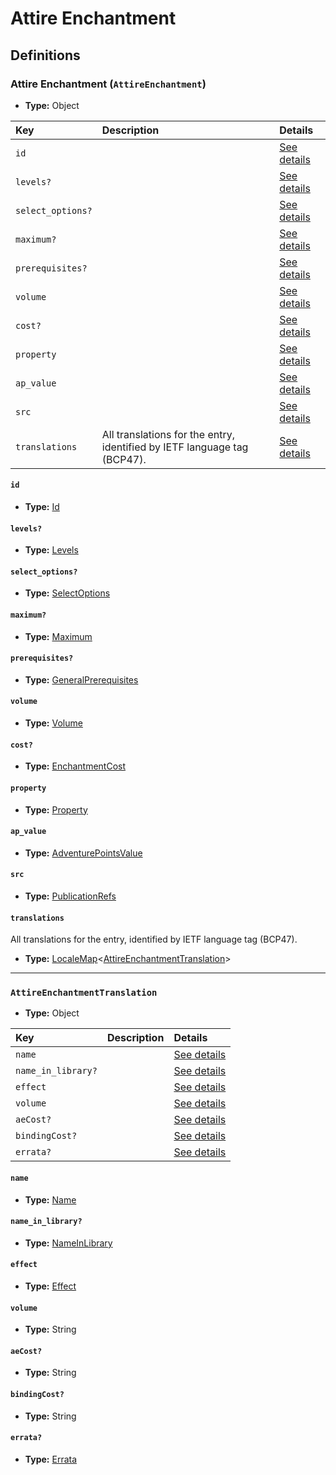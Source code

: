 # Attire Enchantment

## Definitions

### <a name="AttireEnchantment"></a> Attire Enchantment (`AttireEnchantment`)

- **Type:** Object

Key | Description | Details
:-- | :-- | :--
`id` |  | <a href="#AttireEnchantment/id">See details</a>
`levels?` |  | <a href="#AttireEnchantment/levels">See details</a>
`select_options?` |  | <a href="#AttireEnchantment/select_options">See details</a>
`maximum?` |  | <a href="#AttireEnchantment/maximum">See details</a>
`prerequisites?` |  | <a href="#AttireEnchantment/prerequisites">See details</a>
`volume` |  | <a href="#AttireEnchantment/volume">See details</a>
`cost?` |  | <a href="#AttireEnchantment/cost">See details</a>
`property` |  | <a href="#AttireEnchantment/property">See details</a>
`ap_value` |  | <a href="#AttireEnchantment/ap_value">See details</a>
`src` |  | <a href="#AttireEnchantment/src">See details</a>
`translations` | All translations for the entry, identified by IETF language tag (BCP47). | <a href="#AttireEnchantment/translations">See details</a>

#### <a name="AttireEnchantment/id"></a> `id`

- **Type:** <a href="#Id">Id</a>

#### <a name="AttireEnchantment/levels"></a> `levels?`

- **Type:** <a href="#Levels">Levels</a>

#### <a name="AttireEnchantment/select_options"></a> `select_options?`

- **Type:** <a href="#SelectOptions">SelectOptions</a>

#### <a name="AttireEnchantment/maximum"></a> `maximum?`

- **Type:** <a href="#Maximum">Maximum</a>

#### <a name="AttireEnchantment/prerequisites"></a> `prerequisites?`

- **Type:** <a href="../_Prerequisite.md#GeneralPrerequisites">GeneralPrerequisites</a>

#### <a name="AttireEnchantment/volume"></a> `volume`

- **Type:** <a href="#Volume">Volume</a>

#### <a name="AttireEnchantment/cost"></a> `cost?`

- **Type:** <a href="#EnchantmentCost">EnchantmentCost</a>

#### <a name="AttireEnchantment/property"></a> `property`

- **Type:** <a href="#Property">Property</a>

#### <a name="AttireEnchantment/ap_value"></a> `ap_value`

- **Type:** <a href="#AdventurePointsValue">AdventurePointsValue</a>

#### <a name="AttireEnchantment/src"></a> `src`

- **Type:** <a href="../source/_PublicationRef.md#PublicationRefs">PublicationRefs</a>

#### <a name="AttireEnchantment/translations"></a> `translations`

All translations for the entry, identified by IETF language tag (BCP47).

- **Type:** <a href="../_LocaleMap.md#LocaleMap">LocaleMap</a>&lt;<a href="#AttireEnchantmentTranslation">AttireEnchantmentTranslation</a>&gt;

---

### <a name="AttireEnchantmentTranslation"></a> `AttireEnchantmentTranslation`

- **Type:** Object

Key | Description | Details
:-- | :-- | :--
`name` |  | <a href="#AttireEnchantmentTranslation/name">See details</a>
`name_in_library?` |  | <a href="#AttireEnchantmentTranslation/name_in_library">See details</a>
`effect` |  | <a href="#AttireEnchantmentTranslation/effect">See details</a>
`volume` |  | <a href="#AttireEnchantmentTranslation/volume">See details</a>
`aeCost?` |  | <a href="#AttireEnchantmentTranslation/aeCost">See details</a>
`bindingCost?` |  | <a href="#AttireEnchantmentTranslation/bindingCost">See details</a>
`errata?` |  | <a href="#AttireEnchantmentTranslation/errata">See details</a>

#### <a name="AttireEnchantmentTranslation/name"></a> `name`

- **Type:** <a href="#Name">Name</a>

#### <a name="AttireEnchantmentTranslation/name_in_library"></a> `name_in_library?`

- **Type:** <a href="#NameInLibrary">NameInLibrary</a>

#### <a name="AttireEnchantmentTranslation/effect"></a> `effect`

- **Type:** <a href="#Effect">Effect</a>

#### <a name="AttireEnchantmentTranslation/volume"></a> `volume`

- **Type:** String

#### <a name="AttireEnchantmentTranslation/aeCost"></a> `aeCost?`

- **Type:** String

#### <a name="AttireEnchantmentTranslation/bindingCost"></a> `bindingCost?`

- **Type:** String

#### <a name="AttireEnchantmentTranslation/errata"></a> `errata?`

- **Type:** <a href="../source/_Erratum.md#Errata">Errata</a>

